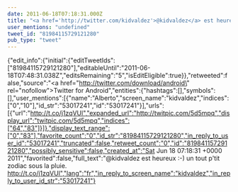 ```yaml
---
date: 2011-06-18T07:18:31.000Z
title: "<a href='http://twitter.com/kidvaldez'>@kidvaldez</a> est heureux :-)  un tout p'tit zodiac sous la pluie. http://t.co/j1zqVUl″"
user_mentions: "undefined"
tweet_id: "81984115729121280"
pub_type: "tweet"
---
```

{"edit_info":{"initial":{"editTweetIds":["81984115729121280"],"editableUntil":"2011-06-18T07:48:31.038Z","editsRemaining":"5","isEditEligible":true}},"retweeted":false,"source":"<a href=\"http://twitter.com/download/android\" rel=\"nofollow\">Twitter for Android</a>","entities":{"hashtags":[],"symbols":[],"user_mentions":[{"name":"Alberto","screen_name":"kidvaldez","indices":["0","10"],"id_str":"53017241","id":"53017241"}],"urls":[{"url":"http://t.co/j1zqVUl","expanded_url":"http://twitpic.com/5d5mpq","display_url":"twitpic.com/5d5mpq","indices":["64","83"]}]},"display_text_range":["0","83"],"favorite_count":"0","id_str":"81984115729121280","in_reply_to_user_id":"53017241","truncated":false,"retweet_count":"0","id":"81984115729121280","possibly_sensitive":false,"created_at":"Sat Jun 18 07:18:31 +0000 2011","favorited":false,"full_text":"@kidvaldez est heureux :-)  un tout p'tit zodiac sous la pluie. http://t.co/j1zqVUl","lang":"fr","in_reply_to_screen_name":"kidvaldez","in_reply_to_user_id_str":"53017241"}
